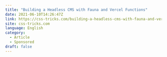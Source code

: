 ```yaml
---
title: "Building a Headless CMS with Fauna and Vercel Functions"
date: 2021-06-10T14:26:47Z
link: https://css-tricks.com/building-a-headless-cms-with-fauna-and-vercel-functions/?utm_medium=RSS&utm_source=news.12bit.vn
site: css-tricks.com
language: English
category:
  - Article
  - Sponsored
draft: false
---
```

